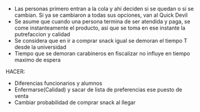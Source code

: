 - Las personas primero entran a la cola y ahí deciden si se quedan o si se cambian. Si ya se cambiaron a todas sus opciones, van al Quick Devil
- Se asume que cuando una persona termina de ser atendida y paga, se come instanteamente el producto, asi que se toma en ese instante la putrefaccion y calidad
- Se considera que en ir a comprar snack igual se demoran el tiempo T desde la universidad
- Tiempo que se demoran carabineros en fiscalizar no influye en tiempo maximo de espera

HACER:
- Diferencias funcionarios y alumnos
- Enfermarse(Calidad) y sacar de lista de preferencias ese puesto de venta
- Cambiar probabilidad de comprar snack al llegar